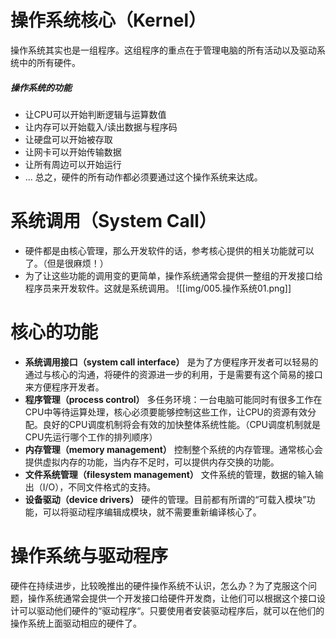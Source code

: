 # 操作系统核心（Kernel）
操作系统其实也是一组程序。这组程序的重点在于管理电脑的所有活动以及驱动系统中的所有硬件。

##### 操作系统的功能
- 让CPU可以开始判断逻辑与运算数值
- 让内存可以开始载入/读出数据与程序码
- 让硬盘可以开始被存取
- 让网卡可以开始传输数据
- 让所有周边可以开始运行
- ...
总之，硬件的所有动作都必须要通过这个操作系统来达成。


# 系统调用（System Call）
- 硬件都是由核心管理，那么开发软件的话，参考核心提供的相关功能就可以了。（但是很麻烦！）
- 为了让这些功能的调用变的更简单，操作系统通常会提供一整组的开发接口给程序员来开发软件。这就是系统调用。
![[img/005.操作系统01.png]]


# 核心的功能
- **系统调用接口（system call interface）** 是为了方便程序开发者可以轻易的通过与核心的沟通，将硬件的资源进一步的利用，于是需要有这个简易的接口来方便程序开发者。
- **程序管理（process control）** 多任务环境：一台电脑可能同时有很多工作在CPU中等待运算处理，核心必须要能够控制这些工作，让CPU的资源有效分配。良好的CPU调度机制将会有效的加快整体系统性能。（CPU调度机制就是CPU先运行哪个工作的排列顺序）
- **内存管理（memory management）** 控制整个系统的内存管理。通常核心会提供虚拟内存的功能，当内存不足时，可以提供内存交换的功能。
- **文件系统管理（filesystem management）** 文件系统的管理，数据的输入输出（I/O），不同文件格式的支持。
- **设备驱动（device drivers）** 硬件的管理。目前都有所谓的“可载入模块”功能，可以将驱动程序编辑成模块，就不需要重新编译核心了。

# 操作系统与驱动程序
硬件在持续进步，比较晚推出的硬件操作系统不认识，怎么办？为了克服这个问题，操作系统通常会提供一个开发接口给硬件开发商，让他们可以根据这个接口设计可以驱动他们硬件的“驱动程序“。只要使用者安装驱动程序后，就可以在他们的操作系统上面驱动相应的硬件了。
